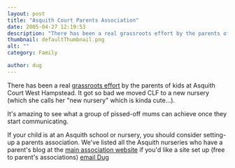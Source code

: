 ```yaml
---
layout: post
title: "Asquith Court Parents Association"
date: 2005-04-27 12:19:53
description: "There has been a real grassroots effort by the parents of kids at Asquith Court West Hampstead. It got so bad we moved CLF to a new nursery (which she calls her &#8220;new nursery&#8221; which is kinda cute&#8230;). It&#8217;s amazing&#8230;"
thumbnail: defaultThumbnail.png
alt: ""
category: Family

author: dug
---
```


<p>There has been a real <a href="http://www.asquithparents.com/westhampstead/">grassroots effort</a> by the parents of kids at Asquith Court West Hampstead. It got so bad we moved <span class="caps">CLF </span>to a new nursery (which she calls her "new nursery" which is kinda cute...).</p>

<p>It's amazing to see what a group of pissed-off mums can achieve once they start communicating.</p>

<p>If your child is at an Asquith school or nursery, you should consider setting-up a parents association. We've listed all the Asquith nurseries who have a parent's blog at the <a href="http://www.asquithparents.com/">main association website</a> if you'd like a site set up (free to parent's associations) <a href="mailto:%64%75%67%40%64%6F%6E%6B%65%79%6F%6E%74%68%65%65%64%67%65%2E%63%6F%6D">email Dug</a></p>
